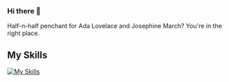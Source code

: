 ### Hi there 👋

Half-n-half penchant for Ada Lovelace and Josephine March? You're in the right place.

## My Skills
[![My Skills](https://skillicons.dev/icons?i=js,html,css,bootstrap,c,cpp,codepen,discord,express,figma,gcp,git,github,heroku,instagram,java,linkedin,md,mongodb,nodejs,tensorflow,vscode&perline=6)](https://skillicons.dev)



<!--
**Swatilekha-Roy/Swatilekha-Roy** is a ✨ _special_ ✨ repository because its `README.md` (this file) appears on your GitHub profile.

Here are some ideas to get you started:

- 🔭 I’m currently working on ...
- 🌱 I’m currently learning ...
- 👯 I’m looking to collaborate on ...
- 🤔 I’m looking for help with ...
- 💬 Ask me about ...
- 📫 How to reach me: ...
- 😄 Pronouns: ...
- ⚡ Fun fact: ...
-->
